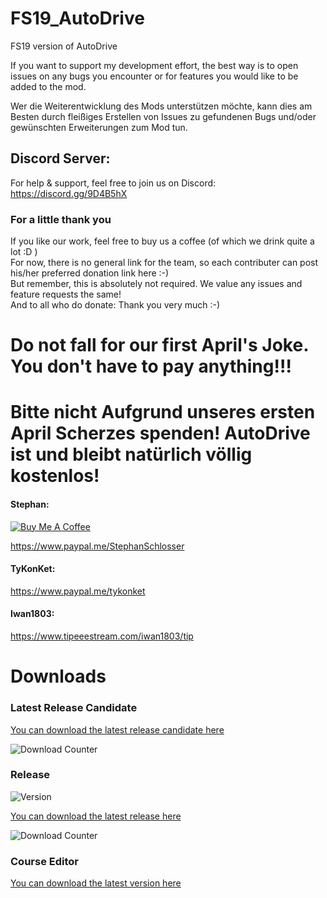 # FS19_AutoDrive
FS19 version of AutoDrive

If you want to support my development effort, the best way is to open issues on any bugs you encounter or for features you would like to be added to the mod.

Wer die Weiterentwicklung des Mods unterstützen möchte, kann dies am Besten durch fleißiges Erstellen von Issues zu gefundenen Bugs und/oder gewünschten Erweiterungen zum Mod tun.


## Discord Server:
For help & support, feel free to join us on Discord: 
https://discord.gg/9D4B5hX

### For a little thank you
If you like our work, feel free to buy us a coffee (of which we drink quite a lot :D )  
For now, there is no general link for the team, so each contributer can post his/her preferred donation link here :-)  
But remember, this is absolutely not required. We value any issues and feature requests the same!  
And to all who do donate: Thank you very much :-)

# Do not fall for our first April's Joke. You don't have to pay anything!!!
# Bitte nicht Aufgrund unseres ersten April Scherzes spenden! AutoDrive ist und bleibt natürlich völlig kostenlos!
#### Stephan:
<a href="https://www.buymeacoffee.com/9Di7EUSI2" target="_blank"><img src="https://www.buymeacoffee.com/assets/img/custom_images/orange_img.png" alt="Buy Me A Coffee" style="height: auto !important;width: auto !important;" ></a>  

https://www.paypal.me/StephanSchlosser

#### TyKonKet:
https://www.paypal.me/tykonket

#### Iwan1803:
https://www.tipeeestream.com/iwan1803/tip

# Downloads

### Latest Release Candidate
[You can download the latest release candidate here](https://host-my-bits.com/cdn/files/1/FS19_AutoDrive.zip)  

![Download Counter](https://host-my-bits.com/cdn/badges/dc/1?v=3)  
### Release
![Version](https://host-my-bits.com/cdn/badges/v/2)  

[You can download the latest release here](https://host-my-bits.com/cdn/files/2/FS19_AutoDrive.zip)  

![Download Counter](https://host-my-bits.com/cdn/badges/dc/2)  
### Course Editor
[You can download the latest version here](https://github.com/Stephan-S/FS19_AutoDrive/raw/master/AutoDrive%20Course%20Editor/AD.jar)
